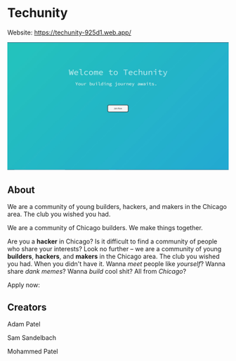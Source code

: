 # Techunity

Website: https://techunity-925d1.web.app/

![Main Page](src/img/landing.JPG)


## About

We are a community of young builders, hackers, and makers in the Chicago area. The club you wished you had.

We are a community of Chicago builders. We make things together. 

Are you a **hacker** in Chicago? Is it difficult to find a community of people who share your interests? Look no further – we are a community of young **builders**, **hackers**, and **makers** in the Chicago area. The club you wished you had. When you didn't have it. Wanna *meet* people like *yourself*? Wanna share *dank memes*? Wanna *build* cool shit? All from *Chicago*?

 Apply now: 


## Creators

Adam Patel

Sam Sandelbach

Mohammed Patel

